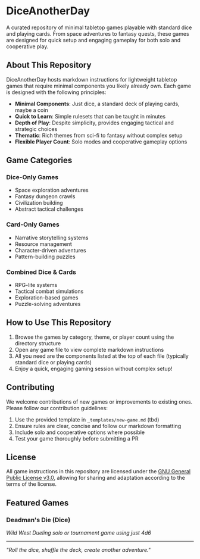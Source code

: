 # DiceAnotherDay

A curated repository of minimal tabletop games playable with standard dice and playing cards. From space adventures to fantasy quests, these games are designed for quick setup and engaging gameplay for both solo and cooperative play.

## About This Repository

DiceAnotherDay hosts markdown instructions for lightweight tabletop games that require minimal components you likely already own. Each game is designed with the following principles:

- **Minimal Components**: Just dice, a standard deck of playing cards, maybe a coin
- **Quick to Learn**: Simple rulesets that can be taught in minutes
- **Depth of Play**: Despite simplicity, provides engaging tactical and strategic choices
- **Thematic**: Rich themes from sci-fi to fantasy without complex setup
- **Flexible Player Count**: Solo modes and cooperative gameplay options

## Game Categories

### Dice-Only Games
- Space exploration adventures
- Fantasy dungeon crawls
- Civilization building
- Abstract tactical challenges

### Card-Only Games
- Narrative storytelling systems
- Resource management
- Character-driven adventures
- Pattern-building puzzles

### Combined Dice & Cards
- RPG-lite systems
- Tactical combat simulations
- Exploration-based games
- Puzzle-solving adventures

## How to Use This Repository

1. Browse the games by category, theme, or player count using the directory structure
2. Open any game file to view complete markdown instructions
3. All you need are the components listed at the top of each file (typically standard dice or playing cards)
4. Enjoy a quick, engaging gaming session without complex setup!

## Contributing

We welcome contributions of new games or improvements to existing ones. Please follow our contribution guidelines:

1. Use the provided template in `_templates/new-game.md` (tbd)
2. Ensure rules are clear, concise and follow our markdown formatting
3. Include solo and cooperative options where possible
4. Test your game thoroughly before submitting a PR

## License

All game instructions in this repository are licensed under the [GNU General Public License v3.0](https://www.gnu.org/licenses/gpl-3.0.en.html), allowing for sharing and adaptation according to the terms of the license.

## Featured Games

### Deadman's Die (Dice)
*Wild West Dueling solo or tournament game using just 4d6*

---

*"Roll the dice, shuffle the deck, create another adventure."*
